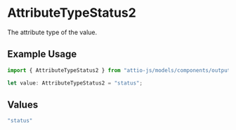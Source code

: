 # AttributeTypeStatus2

The attribute type of the value.

## Example Usage

```typescript
import { AttributeTypeStatus2 } from "attio-js/models/components/outputvalue.js";

let value: AttributeTypeStatus2 = "status";
```

## Values

```typescript
"status"
```